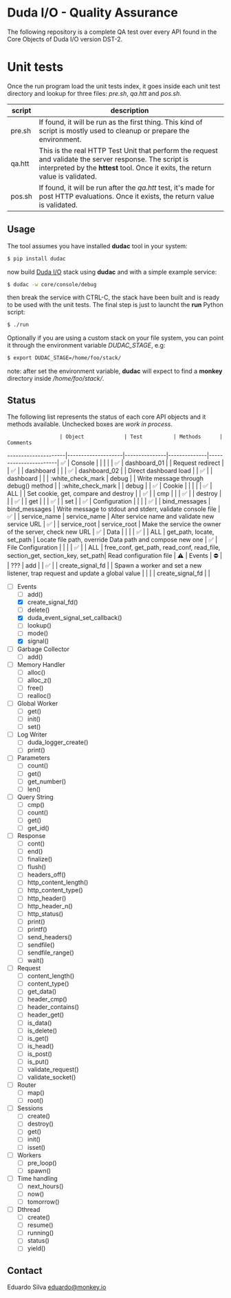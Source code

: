 # Duda I/O - Quality Assurance

The following repository is a complete QA test over every API found in the Core Objects of Duda I/O version DST-2.

# Unit tests

Once the run program load the unit tests index, it goes inside each unit test directory and lookup for three files: _pre.sh_, _qa.htt_ and _pos.sh_.

  script | description
---------|-----------
pre.sh   | If found, it will be run as the first thing. This kind of script is mostly used to cleanup or prepare the environment.
qa.htt   | This is the real HTTP Test Unit that perform the request and validate the server response. The script is interpreted by the __httest__ tool. Once it exits, the return value is validated.
pos.sh   | If found, it will be run after the _qa.htt_ test, it's made for post HTTP evaluations. Once it exists, the return value is validated.

## Usage

The tool assumes you have installed __dudac__ tool in your system:

```bash
$ pip install dudac
```

now build [Duda I/O](http://duda.io) stack using __dudac__ and with a simple example
service:

```bash
$ dudac -w core/console/debug
```

then break the service with CTRL-C, the stack have been built and is ready to be used with
the unit tests. The final step is just to launcht the __run__ Python script:

```bash
$ ./run
```
Optionally if you are using a custom stack on your file system, you can point it through the environment variable _DUDAC\_STAGE_, e.g:

```bash
$ export DUDAC_STAGE=/home/foo/stack/
```

note: after set the environment variable, __dudac__ will expect to find a __monkey__ directory
inside _/home/foo/stack/_.

## Status

The following list represents the status of each core API objects and it methods available. Unchecked boxes are _work in process_.

                     | Object             | Test          | Methods      | Comments
---------------------|--------------------|---------------|--------------|-----------------------|
 :white_check_mark:  | Console            |               |              |                       |
                     | :white_check_mark: | dashboard_01  |              | Request redirect      |
                     | :white_check_mark: |               | dashboard    |                       |
                     | :white_check_mark: | dashboard_02  |              | Direct dashboard load |
                     | :white_check_mark: |               | dashboard    |                       |
                     | :white_check_mark  | debug         |              | Write message through debug() method          |
                     | :white_check_mark  |               | debug        |                                               |
 :white_check_mark:  | Cookie             |               |              |                                               |
                     | :white_check_mark: | ALL           |              | Set cookie, get, compare and destroy          |
                     | :white_check_mark: |               | cmp          |                                               | 
                     | :white_check_mark: |               | destroy      |                                               |
                     | :white_check_mark: |               | get          |                                               |
                     | :white_check_mark: |               | set          |                                               |
 :white_check_mark:  | Configuration      |               |               |                                               |
 :white_check_mark:  |                    | bind_messages | bind_messages | Write message to stdout and stderr, validate console file |
 :white_check_mark:  |                    | service_name  | service_name  | Alter service name and validate new service URL |
 :white_check_mark:  |                    | service_root  | service_root  | Make the service the owner of the server, check new URL |
 :white_check_mark:  | Data               |               |               |                       |
 :white_check_mark:  |                    | ALL           | get_path, locate, set_path | Locate file path, override Data path and compose new one |
 :white_check_mark:  | File Configuration |               |               |                       |
 :white_check_mark:  |                    | ALL           | free_conf, get_path, read_conf, read_file, section_get, section_key, set_path| Read configuration file |
 :warning:           | Events             |
 :no_entry:          |                    | ???           | add           |                       |
 :white_check_mark:  |                    | create_signal_fd |            | Spawn a worker and set a new listener, trap request and update a global value |
                     |                    |                  | create_signal_fd |                 |


- [ ] Events
  - [ ] add()
  - [x] create_signal_fd()
  - [ ] delete()
  - [x] duda_event_signal_set_callback()
  - [ ] lookup()
  - [ ] mode()
  - [x] signal()
- [ ] Garbage Collector
  - [ ] add()
- [ ] Memory Handler
  - [ ] alloc()
  - [ ] alloc_z()
  - [ ] free()
  - [ ] realloc()
- [ ] Global Worker
  - [ ] get()
  - [ ] init()
  - [ ] set()
- [ ] Log Writer
  - [ ] duda_logger_create()
  - [ ] print()
- [ ] Parameters
  - [ ] count()
  - [ ] get()
  - [ ] get_number()
  - [ ] len()
- [ ] Query String
  - [ ] cmp()
  - [ ] count()
  - [ ] get()
  - [ ] get_id()
- [ ] Response
  - [ ] cont()
  - [ ] end()
  - [ ] finalize()
  - [ ] flush()
  - [ ] headers_off()
  - [ ] http_content_length()
  - [ ] http_content_type()
  - [ ] http_header()
  - [ ] http_header_n()
  - [ ] http_status()
  - [ ] print()
  - [ ] printf()
  - [ ] send_headers()
  - [ ] sendfile()
  - [ ] sendfile_range()
  - [ ] wait()
- [ ] Request
  - [ ] content_length()
  - [ ] content_type()
  - [ ] get_data()
  - [ ] header_cmp()
  - [ ] header_contains()
  - [ ] header_get()
  - [ ] is_data()
  - [ ] is_delete()
  - [ ] is_get()
  - [ ] is_head()
  - [ ] is_post()
  - [ ] is_put()
  - [ ] validate_request()
  - [ ] validate_socket()
- [ ] Router
  - [ ] map()
  - [ ] root()
- [ ] Sessions
  - [ ] create()
  - [ ] destroy()
  - [ ] get()
  - [ ] init()
  - [ ] isset()
- [ ] Workers
  - [ ] pre_loop()
  - [ ] spawn()
- [ ] Time handling
  - [ ] next_hours()
  - [ ] now()
  - [ ] tomorrow()
- [ ] Dthread
  - [ ] create()
  - [ ] resume()
  - [ ] running()
  - [ ] status()
  - [ ] yield()

## Contact

Eduardo Silva <eduardo@monkey.io>
